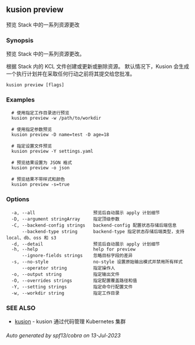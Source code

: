 ## kusion preview

预览 Stack 中的一系列资源更改

### Synopsis

预览 Stack 中的一系列资源更改。

根据 Stack 内的 KCL 文件创建或更新或删除资源。 默认情况下，Kusion 会生成一个执行计划并在采取任何行动之前将其提交给您批准。

```
kusion preview [flags]
```

### Examples

```
  # 使用指定工作目录进行预览
  kusion preview -w /path/to/workdir
  
  # 使用指定参数预览
  kusion preview -D name=test -D age=18
  
  # 指定设置文件预览
  kusion preview -Y settings.yaml
  
  # 预览结果设置为 JSON 格式
  kusion preview -o json
  
  # 预览结果不带样式和颜色
  kusion preview -s=true
```

### Options

```
  -a, --all                      预览后自动展示 apply 计划细节
  -D, --argument stringArray     指定顶级参数
  -C, --backend-config strings   backend-config 配置状态存储后端信息
      --backend-type string      backend-type 指定状态存储后端类型，支持 local、db、oss 和 s3
  -d, --detail                   预览后自动展示 apply 计划细节
  -h, --help                     help for preview
      --ignore-fields strings    忽略目标字段的差异
  -s, --no-style                 no-style 设置原始输出模式并禁用所有样式
      --operator string          指定操作人
  -o, --output string            指定输出文件
  -O, --overrides strings        指定配置覆盖路径和值
  -Y, --setting strings          指定命令行配置文件
  -w, --workdir string           指定工作目录
```

### SEE ALSO

* [kusion](kusion.md)	 - kusion 通过代码管理 Kubernetes 集群

###### Auto generated by spf13/cobra on 13-Jul-2023
